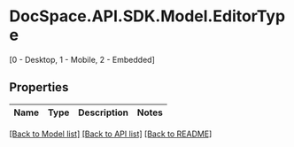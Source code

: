 # DocSpace.API.SDK.Model.EditorType
[0 - Desktop, 1 - Mobile, 2 - Embedded]

## Properties

Name | Type | Description | Notes
------------ | ------------- | ------------- | -------------

[[Back to Model list]](../README.md#documentation-for-models) [[Back to API list]](../README.md#documentation-for-api-endpoints) [[Back to README]](../README.md)

